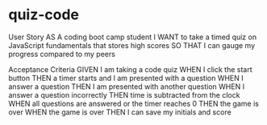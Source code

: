 # quiz-code
User Story
AS A coding boot camp student
I WANT to take a timed quiz on JavaScript fundamentals that stores high scores
SO THAT I can gauge my progress compared to my peers



Acceptance Criteria
GIVEN I am taking a code quiz
WHEN I click the start button
THEN a timer starts and I am presented with a question
WHEN I answer a question
THEN I am presented with another question
WHEN I answer a question incorrectly
THEN time is subtracted from the clock
WHEN all questions are answered or the timer reaches 0
THEN the game is over
WHEN the game is over
THEN I can save my initials and score
